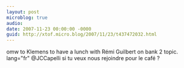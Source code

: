 ```yaml
---
layout: post
microblog: true
audio: 
date: 2007-11-23 00:00:00 -0000
guid: http://xtof.micro.blog/2007/11/23/t437472032.html
---
```

omw to Klemens to have a lunch with Rémi Guilbert on bank 2 topic. lang="fr" @JCCapelli si tu veux nous rejoindre pour le café ?
